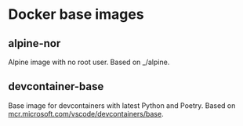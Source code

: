 # Docker base images

## alpine-nor

Alpine image with no root user. Based on _/alpine.

## devcontainer-base

Base image for devcontainers with latest Python and Poetry. Based on [mcr.microsoft.com/vscode/devcontainers/base](https://github.com/microsoft/vscode-dev-containers/tree/e3c485375052b8e99620962ad944bd2888760f14/containers/ubuntu).

